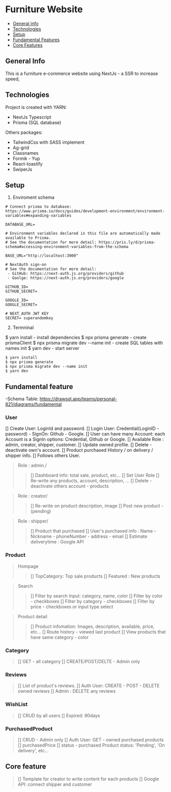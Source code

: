 # Furniture Website

- [General info](#general-info)
- [Technologies](#technologies)
- [Setup](#setup)
- [Fundamental Features](#fundamental-feature)
- [Core Features](#core-feature)

## General Info

This is a furniture e-commerce website using NextJs - a SSR to increase speed,

## Technologies

Project is created with YARN:

- NextJs Typescript
- Prisma (SQL database)

Others packages:

- TailwindCss with SASS implement
- Ag-grid
- Classnames
- Formik - Yup
- React-toastify
- SwiperJs

## Setup

1. Enviroment schema

```console
# Connect prisma to database: https://www.prisma.io/docs/guides/development-environment/environment-variables#expanding-variables

DATABASE_URL=

# Environment variables declared in this file are automatically made available to Prisma.
# See the documentation for more detail: https://pris.ly/d/prisma-schema#accessing-environment-variables-from-the-schema

BASE_URL="http://localhost:3000"

# NextAuth sign-on
# See the documentation for more detail:
 - GitHub: https://next-auth.js.org/providers/github
 - Goolge: https://next-auth.js.org/providers/google

GITHUB_ID=
GITHUB_SECRET=

GOOGLE_ID=
GOOGLE_SECRET=

# NEXT_AUTH JWT KEY
SECRET= superandomkey
```

2. Termninal

$ yarn install - install dependencies
$ npx prisma generate - create prismaClient
$ npx prisma migrate dev --name init - create SQL tables with names init
$ yarn dev - start server

```console
$ yarn install
$ npx prisma generate
$ npx prisma migrate dev --name init
$ yarn dev
```

## Fundamental feature

-Schema Table: https://drawsql.app/teams/personal-821/diagrams/fundamental

### User

[] Create User: LoginId and password.
[] Login User: Credential(LoginID - password) - SignOn: Github - Google.
[] User can have many Account: each Account is a SignIn options: Credential, Github or Google.
[] Available Role : admin, creator, shipper, customer.
[] Update owned profile.
[] Delete - deactivate own's account.
[] Product purchased History / on delivery / shipper info.
[] Follows others User.

> Role : admin./
>
> > [] Dashboard info: total sale, product, etc...
> > [] Set User Role
> > [] Re-write any products, account, description, ...
> > [] Delete - deactivate others account - products

> Role : creator/
>
> > [] Re-write on product description, image
> > [] Post new product - (pending)

> Role : shipper/
>
> > [] Product that purchased
> > [] User's purchased info : Name - Nickname - phoneNumber - address - email
> > [] Estimate deliverytime : Google API

### Product

> Hompage
>
> > [] TopCategory: Top sale products
> > [] Featured : New products

> Search
>
> > [] Filter by search Input: category, name, color
> > [] Filter by color - checkboxes
> > [] Filter by category - checkboxes
> > [] Filter by price - checkboxes or input type select

> Product detail
>
> > [] Product infomation: Images, description, available, price, etc...
> > [] Route history - viewed last product
> > [] View products that have same category - color

### Category

> [] GET - all category
> [] CREATE/POST/DELTE - Admin only

### Reviews

> [] List of product's reviews.
> [] Auth User: CREATE - POST - DELETE owned reviews
> [] Admin : DELETE any reviews

### WishList

> [] CRUD by all users
> [] Expired: 90days

### PurchasedProduct

> [] CRUD - Admin only
> [] Auth User: GET - owned purchased products
> [] purchasedPrice
> [] status - purchased Product status: 'Pending', 'On delivery', etc...

## Core feature

> [] Template for creator to write content for each products
> [] Google API: connect shipper and customer
